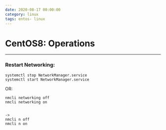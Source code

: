 ```yaml
--- 
date: 2020-08-17 00:00:00
category: linux
tags: entos- linux
---
```

# CentOS8: Operations

***
### Restart Networking:

    systemctl stop NetworkManager.service
    systemctl start NetworkManager.service

OR:

    nmcli networking off
    nmcli networking on


    ->
    nmcli n off
    nmcli n on